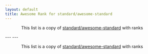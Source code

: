 ```yaml
---
layout: default
title: Awesome Rank for standard/awesome-standard
---
```


<p align="center">
	This list is a copy of <a href="https://github.com/standard/awesome-standard">standard/awesome-standard</a> with ranks
</p>
---
---
<p align="center">
	This list is a copy of <a href="https://github.com/standard/awesome-standard">standard/awesome-standard</a> with ranks
</p>
